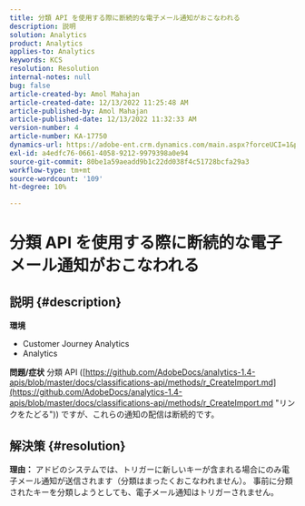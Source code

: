 ```yaml
---
title: 分類 API を使用する際に断続的な電子メール通知がおこなわれる
description: 説明
solution: Analytics
product: Analytics
applies-to: Analytics
keywords: KCS
resolution: Resolution
internal-notes: null
bug: false
article-created-by: Amol Mahajan
article-created-date: 12/13/2022 11:25:48 AM
article-published-by: Amol Mahajan
article-published-date: 12/13/2022 11:32:33 AM
version-number: 4
article-number: KA-17750
dynamics-url: https://adobe-ent.crm.dynamics.com/main.aspx?forceUCI=1&pagetype=entityrecord&etn=knowledgearticle&id=6d00fbe0-d87a-ed11-81ac-6045bd006239
exl-id: a4edfc76-0661-4058-9212-9979398a0e94
source-git-commit: 80be1a59aeadd9b1c22dd038f4c51728bcfa29a3
workflow-type: tm+mt
source-wordcount: '109'
ht-degree: 10%

---
```


# 分類 API を使用する際に断続的な電子メール通知がおこなわれる

## 説明 {#description}

<b>環境</b>
- Customer Journey Analytics
- Analytics



<b>問題/症状</b>
分類 API ([https://github.com/AdobeDocs/analytics-1.4-apis/blob/master/docs/classifications-api/methods/r_CreateImport.md](https://github.com/AdobeDocs/analytics-1.4-apis/blob/master/docs/classifications-api/methods/r_CreateImport.md "リンクをたどる")) ですが、これらの通知の配信は断続的です。


## 解決策 {#resolution}

<b>理由：</b>
アドビのシステムでは、トリガーに新しいキーが含まれる場合にのみ電子メール通知が送信されます（分類はまったくおこなわれません）。 事前に分類されたキーを分類しようとしても、電子メール通知はトリガーされません。
